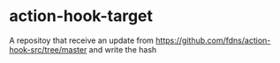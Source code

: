 # action-hook-target

A repositoy that receive an update from https://github.com/fdns/action-hook-src/tree/master and write the hash

